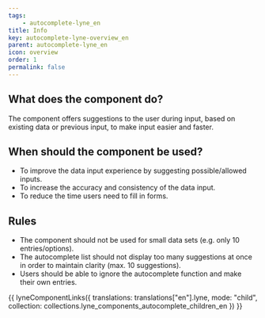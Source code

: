 ```yaml
---
tags: 
    - autocomplete-lyne_en
title: Info
key: autocomplete-lyne-overview_en
parent: autocomplete-lyne_en
icon: overview
order: 1
permalink: false
---
```


## What does the component do?
The component offers suggestions to the user during input, based on existing data or previous input, to make input easier and faster.

## When should the component be used?
* To improve the data input experience by suggesting possible/allowed inputs.
* To increase the accuracy and consistency of the data input.
* To reduce the time users need to fill in forms.

## Rules
* The component should not be used for small data sets (e.g. only 10 entries/options).
* The autocomplete list should not display too many suggestions at once in order to maintain clarity (max. 10 suggestions).
* Users should be able to ignore the autocomplete function and make their own entries.

{{ lyneComponentLinks({
  translations: translations["en"].lyne,
  mode: "child",
  collection: collections.lyne_components_autocomplete_children_en
}) }}